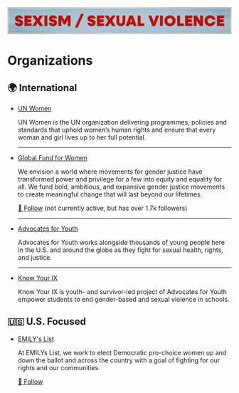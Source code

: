 ![Sexism / Sexual Violence](../../assets/Causes-Sexism.png)
# Organizations

## 🌍 International

- [UN Women](https://www.unwomen.org/)

  UN Women is the UN organization delivering programmes, policies and standards that uphold women’s human rights and ensure that every woman and girl lives up to her full potential.

  ---

- [Global Fund for Women](https://www.globalfundforwomen.org/)

  We envision a world where movements for gender justice have transformed power and privilege for a few into equity and equality for all. We fund bold, ambitious, and expansive gender justice movements to create meaningful change that will last beyond our lifetimes.

    <a href="https://bsky.app/profile/globalfundwomen.bsky.social" title="Follow on BlueSky Social">🦋 Follow</a>  (not currently active, but has over 1.7k followers)

  ---

- [Advocates for Youth](https://www.advocatesforyouth.org/)

  Advocates for Youth works alongside thousands of young people here in the U.S. and around the globe as they fight for sexual health, rights, and justice.

  ---

- [Know Your IX](https://www.advocatesforyouth.org/campaigns/know-your-ix/)

  Know Your IX is youth- and survivor-led project of Advocates for Youth empower students to end gender-based and sexual violence in schools.

## 🇺🇸 U.S. Focused

- [EMILY's List](https://emilyslist.org/)

  At EMILYs List, we work to elect Democratic pro-choice women up and down the ballot and across the country with a goal of fighting for our rights and our communities.

  <a href="https://bsky.app/profile/emilyslist.bsky.social" title="Follow on BlueSky Social">🦋 Follow</a> 

